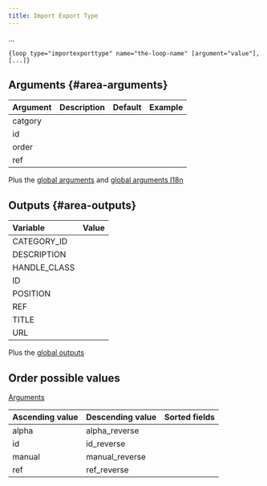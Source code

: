 ```yaml
---
title: Import Export Type
---
```


...

`{loop type="importexporttype" name="the-loop-name" [argument="value"], [...]}`

## Arguments {#area-arguments}

| Argument | Description | Default | Example |
|----------|:------------|:-------:|:--------|
| catgory  |             |         |         |
| id       |             |         |         |
| order    |             |         |         |
| ref      |             |         |         |

Plus the [global arguments](./global_arguments) and [global arguments I18n](./global_arguments_I18n.md)

## Outputs {#area-outputs}

| Variable        | Value |
|:----------------|:------|
| CATEGORY_ID     |       |
| DESCRIPTION     |       |
| HANDLE_CLASS    |       |
| ID              |       |
| POSITION        |       |
| REF             |       |
| TITLE           |       |
| URL             |       |

Plus the [global outputs](./global_outputs)

## Order possible values

[Arguments](#area-arguments)

| Ascending value | Descending value | Sorted fields |
|-----------------|------------------|:--------------|
| alpha           | alpha_reverse    |               |
| id              | id_reverse       |               |
| manual          | manual_reverse   |               |
| ref             | ref_reverse      |               |
